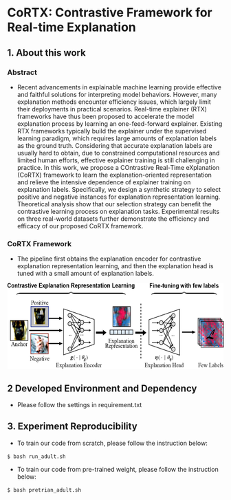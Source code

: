 # CoRTX: Contrastive Framework for Real-time Explanation

## 1. About this work
### Abstract
- Recent advancements in explainable machine learning provide effective and faithful solutions for interpreting model behaviors. However, many explanation methods encounter efficiency issues, which largely limit their deployments in practical scenarios. Real-time explainer (RTX) frameworks have thus been proposed to accelerate the model explanation process by learning an one-feed-forward explainer. Existing RTX frameworks typically build the explainer under the supervised learning paradigm, which requires large amounts of explanation labels as the ground truth. Considering that accurate explanation labels are usually hard to obtain, due to constrained computational resources and limited human efforts, effective explainer training is still challenging in practice. In this work, we propose a COntrastive Real-Time eXplanation (CoRTX) framework to learn the explanation-oriented representation and relieve the intensive dependence of explainer training on explanation labels. Specifically, we design a synthetic strategy to select positive and negative instances for explanation representation learning. Theoretical analysis show that our selection strategy can benefit the contrastive learning process on explanation tasks. Experimental results on three real-world datasets further demonstrate the efficiency and efficacy of our proposed CoRTX framework.

### CoRTX Framework
- The pipeline first obtains the explanation encoder for contrastive explanation representation learning, and then the explanation head is tuned with a small amount of explanation labels.
<div align=center>
<img width="700" height="200" src="./framework_figure/framework.jpg">
</div>


## 2 Developed Environment and Dependency
- Please follow the settings in requirement.txt


## 3. Experiment Reproducibility
- To train our code from scratch, please follow the instruction below:
```
$ bash run_adult.sh
```

- To train our code from pre-trained weight, please follow the instruction below:
```
$ bash pretrian_adult.sh
```

